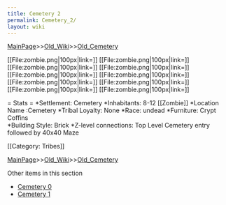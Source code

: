 ```yaml
---
title: Cemetery 2
permalink: Cemetery_2/
layout: wiki
---
```


[MainPage](/keeperrl_wiki/ "wikilink")>>[Old_Wiki](/keeperrl_wiki/Old_Wiki "wikilink")>>[Old_Cemetery](/keeperrl_wiki/Old_Cemetery "wikilink")

[[File:zombie.png|100px|link=]]
[[File:zombie.png|100px|link=]]
[[File:zombie.png|100px|link=]]
[[File:zombie.png|100px|link=]]
[[File:zombie.png|100px|link=]]
[[File:zombie.png|100px|link=]]
[[File:zombie.png|100px|link=]]
[[File:zombie.png|100px|link=]]
[[File:zombie.png|100px|link=]]
[[File:zombie.png|100px|link=]]

= Stats =
*Settlement: Cemetery 
*Inhabitants: 8-12 [[Zombie]]
*Location Name :Cemetery 
*Tribal Loyalty: None
*Race: undead
*Furniture: Crypt Coffins  
*Building Style: Brick 
*Z-level connections: Top Level Cemetery entry followed by 40x40 Maze   

[[Category: Tribes]]

[MainPage](/keeperrl_wiki/ "wikilink")>>[Old_Wiki](/keeperrl_wiki/Old_Wiki "wikilink")>>[Old_Cemetery](/keeperrl_wiki/Old_Cemetery "wikilink")

Other items in this section
-    [Cemetery 0](/keeperrl_wiki/Cemetery_0 "wikilink")
-    [Cemetery 1](/keeperrl_wiki/Cemetery_1 "wikilink")
